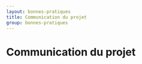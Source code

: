 ```yaml
---
layout: bonnes-pratiques
title: Communication du projet
group: bonnes-pratiques
---
```


# Communication du projet